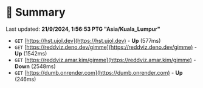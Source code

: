 # 📖 Summary
Last updated: **21/9/2024, 1:56:53 PTG "Asia/Kuala_Lumpur"**

- `GET` [https://hst.ujol.dev](https://hst.ujol.dev) - **Up** (577ms)
- `GET` [https://reddviz.deno.dev/gimme](https://reddviz.deno.dev/gimme) - **Up** (1542ms)
- `GET` [https://reddviz.amar.kim/gimme](https://reddviz.amar.kim/gimme) - **Down** (2548ms)
- `GET` [https://dumb.onrender.com](https://dumb.onrender.com) - **Up** (246ms)
